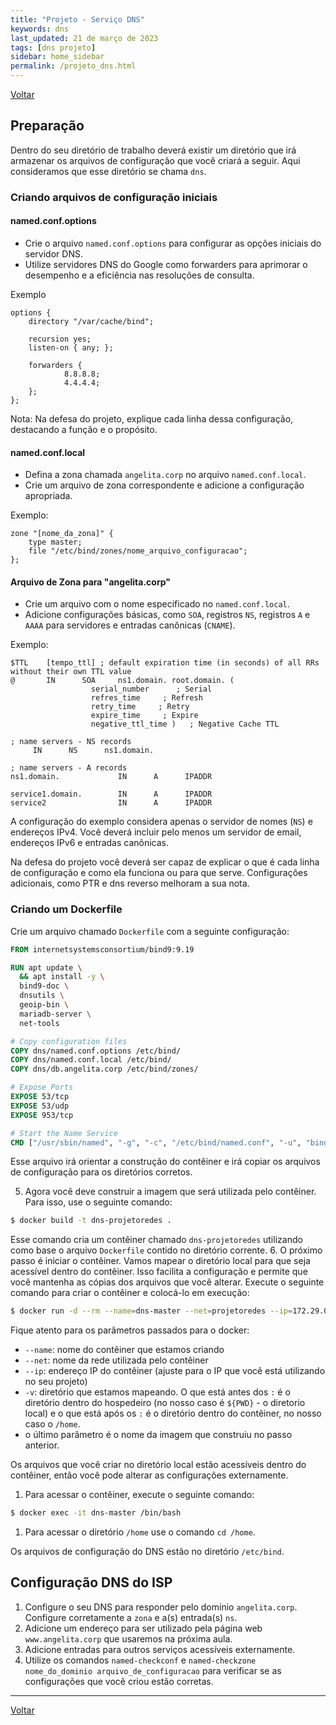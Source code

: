 ```yaml
---
title: "Projeto - Serviço DNS"
keywords: dns
last_updated: 21 de março de 2023 
tags: [dns projeto]
sidebar: home_sidebar
permalink: /projeto_dns.html
---
```

[Voltar](/projeto.html)

## Preparação

Dentro do seu diretório de trabalho deverá existir um diretório que irá armazenar os arquivos de configuração que você criará a seguir. Aqui consideramos que esse diretório se chama `dns`.

### Criando arquivos de configuração iniciais
#### named.conf.options
- Crie o arquivo `named.conf.options` para configurar as opções iniciais do servidor DNS.
- Utilize servidores DNS do Google como forwarders para aprimorar o desempenho e a eficiência nas resoluções de consulta.

Exemplo
```plaintext
options {
    directory "/var/cache/bind";

    recursion yes;
    listen-on { any; };

    forwarders {
            8.8.8.8;
            4.4.4.4;
    };
};
```
Nota: Na defesa do projeto, explique cada linha dessa configuração, destacando a função e o propósito.

#### named.conf.local
- Defina a zona chamada `angelita.corp` no arquivo `named.conf.local`.
- Crie um arquivo de zona correspondente e adicione a configuração apropriada.

Exemplo:
```plaintext
zone "[nome_da_zona]" {
    type master;
    file "/etc/bind/zones/nome_arquivo_configuracao";
};
```

#### Arquivo de Zona para "angelita.corp"
- Crie um arquivo com o nome especificado no `named.conf.local`.
- Adicione configurações básicas, como `SOA`, registros `NS`, registros `A` e `AAAA` para servidores e entradas canônicas (`CNAME`).

Exemplo:
```plaintext
$TTL    [tempo_ttl] ; default expiration time (in seconds) of all RRs without their own TTL value
@       IN      SOA     ns1.domain. root.domain. (
                  serial_number      ; Serial
                  refres_time     ; Refresh
                  retry_time     ; Retry
                  expire_time     ; Expire
                  negative_ttl_time )   ; Negative Cache TTL

; name servers - NS records
     IN      NS      ns1.domain.

; name servers - A records
ns1.domain.             IN      A      IPADDR

service1.domain.        IN      A      IPADDR
service2                IN      A      IPADDR
```

A configuração do exemplo considera apenas o servidor de nomes (`NS`) e endereços IPv4. Você deverá incluir pelo menos um servidor de email, endereços IPv6 e entradas canônicas.

Na defesa do projeto você deverá ser capaz de explicar o que é cada linha de configuração e como ela funciona ou para que serve. Configurações adicionais, como PTR e dns reverso melhoram a sua nota.

### Criando um Dockerfile

Crie um arquivo chamado `Dockerfile` com a seguinte configuração:

```dockerfile
FROM internetsystemsconsortium/bind9:9.19

RUN apt update \
  && apt install -y \
  bind9-doc \
  dnsutils \
  geoip-bin \
  mariadb-server \
  net-tools

# Copy configuration files
COPY dns/named.conf.options /etc/bind/
COPY dns/named.conf.local /etc/bind/
COPY dns/db.angelita.corp /etc/bind/zones/

# Expose Ports
EXPOSE 53/tcp
EXPOSE 53/udp
EXPOSE 953/tcp

# Start the Name Service
CMD ["/usr/sbin/named", "-g", "-c", "/etc/bind/named.conf", "-u", "bind"]
```
Esse arquivo irá orientar a construção do contêiner e irá copiar os arquivos de configuração para os diretórios corretos.

5. Agora você deve construir a imagem que será utilizada pelo contêiner. Para isso, use o seguinte comando:
```bash
$ docker build -t dns-projetoredes .
```
Esse comando cria um contêiner chamado `dns-projetoredes` utilizando como base o arquivo `Dockerfile` contido no diretório corrente.
6. O próximo passo é iniciar o contêiner. Vamos mapear o diretório local para que seja acessível dentro do contêiner. Isso facilita a configuração e permite que você mantenha as cópias dos arquivos que você alterar. Execute o seguinte comando para criar o contêiner e colocá-lo em execução:
```bash
$ docker run -d --rm --name=dns-master --net=projetoredes --ip=172.29.0.2 -v ${PWD}:/home dns-projetoredes
```

Fique atento para os parâmetros passados para o docker:
- `--name`: nome do contêiner que estamos criando
- `--net`: nome da rede utilizada pelo contêiner
- `--ip`: endereço IP do contêiner (ajuste para o IP que você está utilizando no seu projeto)
- `-v`: diretório que estamos mapeando. O que está antes dos `:` é o diretório dentro do hospedeiro (no nosso caso é  `${PWD}` - o diretorio local) e o que está após os `:` é o diretório dentro do contêiner, no nosso caso o `/home`.
- o último parâmetro é o nome da imagem que construiu no passo anterior.

Os arquivos que você criar no diretório local estão acessíveis dentro do contêiner, então você pode alterar as configurações externamente.

1. Para acessar o contêiner, execute o seguinte comando:
```bash
$ docker exec -it dns-master /bin/bash
```
1. Para acessar o diretório `/home` use o comando `cd /home`. 


Os arquivos de configuração do DNS estão no diretório `/etc/bind`.

## Configuração DNS do ISP
1. Configure o seu DNS para responder pelo domínio `angelita.corp`. Configure corretamente a `zona` e a(s) entrada(s) `ns`.
2. Adicione um endereço para ser utilizado pela página web `www.angelita.corp` que usaremos na próxima aula.
3. Adicione entradas para outros serviços acessíveis externamente.
4. Utilize os comandos `named-checkconf` e `named-checkzone nome_do_dominio arquivo_de_configuracao` para verificar se as configurações que você criou estão corretas.


<!-- ## Configuração DNS dos clientes
1. Crie configurações de DNS para dois clientes fictícios de sua escolha.
2. O cliente um deverá possuir uma entrada para uma `página web`, para o `samba` e `servidor1`.
3. O cliente dois deverá possuir entradas para uma `página web`, `intranet` e `fpt`. -->


---

[Voltar](/projeto.html)